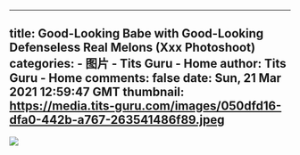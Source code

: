 
---
title: Good-Looking Babe with Good-Looking Defenseless Real Melons (Xxx Photoshoot)
categories: 
    - 图片
    - Tits Guru - Home
author: Tits Guru - Home
comments: false
date: Sun, 21 Mar 2021 12:59:47 GMT
thumbnail: https://media.tits-guru.com/images/050dfd16-dfa0-442b-a767-263541486f89.jpeg
---

<div>   
<img src="https://media.tits-guru.com/images/050dfd16-dfa0-442b-a767-263541486f89.jpeg" referrerpolicy="no-referrer">  
</div>
            